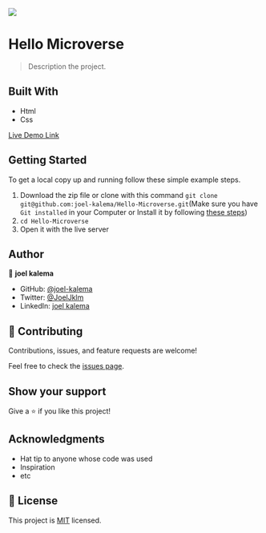 ![](https://img.shields.io/badge/Microverse-blueviolet)

# Hello Microverse

> Description the project.

## Built With

- Html
- Css

[Live Demo Link](https://joel-kalema.github.io/Hello-Microverse/)

## Getting Started

To get a local copy up and running follow these simple example steps.

1. Download the zip file or clone with this command `git clone git@github.com:joel-kalema/Hello-Microverse.git`(Make sure you have `Git installed` in your Computer or Install it by following [these steps](https://git-scm.com/book/en/v2/Getting-Started-Installing-Git))
2. `cd Hello-Microverse`
3. Open it with the live server

## Author

👤 **joel kalema**

- GitHub: [@joel-kalema](https://github.com/joel-kalema)
- Twitter: [@JoelJklm](https://twitter.com/JoelJklm)
- LinkedIn: [joel kalema](https://www.linkedin.com/in/joel-kalema-30518a230/)

## 🤝 Contributing

Contributions, issues, and feature requests are welcome!

Feel free to check the [issues page](https://github.com/joel-kalema/Hello-Microverse/issues/new).

## Show your support

Give a ⭐️ if you like this project!

## Acknowledgments

- Hat tip to anyone whose code was used
- Inspiration
- etc

## 📝 License

This project is [MIT](./MIT.md) licensed.
